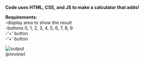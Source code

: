<strong>Code uses HTML, CSS, and JS to make a calculator that adds!</strong>

<strong>Requirements:</strong><br>
-display area to show the result<br>
-buttons 0, 1, 2, 3, 4, 5, 6, 7, 8, 9<br>
-'=' button <br>
-'+' button<br>

![output](https://cloud.githubusercontent.com/assets/10386036/19627543/29083dc6-9917-11e6-9582-58fedfc0874b.png) <br>
<em> (preview) </em>

